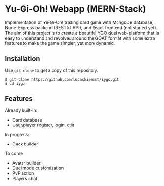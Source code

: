 # Yu-Gi-Oh! Webapp (MERN-Stack)

Implementation of Yu-Gi-Oh! trading card game with MongoDB database, Node-Express backend (RESTful API), and React frontend (not started yet). The aim of this project is to create a beautiful YGO duel web-platform that is easy to understand and revolves around the GOAT format with some extra features to make the game simpler, yet more dynamic. 

## Installation
Use `git clone` to get a copy of this repository.
```
$ git clone https://github.com/lucaskienast/iygo.git
$ cd iygo
```

## Features
Already built-in:
- Card database
- User/player register, login, edit

In progress:
- Deck builder

To come:
- Avatar builder
- Duel mode customization
- PvP action
- Players chat
